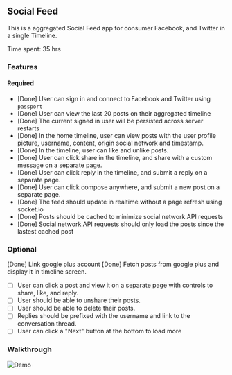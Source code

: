 ## Social Feed

This is a aggregated Social Feed app for consumer Facebook, and Twitter in a single Timeline.


Time spent: 35 hrs

### Features

#### Required

- [Done] User can sign in and connect to Facebook and Twitter using `passport`
- [Done] User can view the last 20 posts on their aggregated timeline
- [Done] The current signed in user will be persisted across server restarts
- [Done] In the home timeline, user can view posts with the user profile picture, username, content, origin social network and timestamp.
- [Done] In the timeline, user can like and unlike posts.
- [Done] User can click share in the timeline, and share with a custom message on a separate page.
- [Done] User can click reply in the timeline, and submit a reply on a separate page.
- [Done] User can click compose anywhere, and submit a new post on a separate page.
- [Done] The feed should update in realtime without a page refresh using socket.io
- [Done] Posts should be cached to minimize social network API requests
- [Done] Social network API requests should only load the posts since the lastest cached post

### Optional
[Done] Link google plus account
[Done] Fetch posts from google plus and display it in timeline screen.
- [ ] User can click a post and view it on a separate page with controls to share, like, and reply.
- [ ] User should be able to unshare their posts.
- [ ] User should be able to delete their posts.
- [ ] Replies should be prefixed with the username and link to the conversation thread.
- [ ] User can click a "Next" button at the bottom to load more 

### Walkthrough

![Demo](https://github.com/cramal1/nodejs-socialfeed-demo/blob/master/Social%20feed-Demo_v4.gif)



